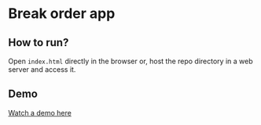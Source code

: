 # Break order app

## How to run?

Open `index.html` directly in the browser or, host the repo directory in a web server and access it.

## Demo

[Watch a demo here](https://github.com/user/vms20591/blob/main/demo.mp4)

